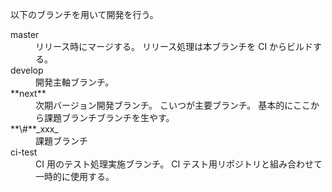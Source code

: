 以下のブランチを用いて開発を行う。

<dl>
  <dt>master</dt>
  <dd>リリース時にマージする。 リリース処理は本ブランチを CI からビルドする。</dd>

  <dt>develop</dt>
  <dd>開発主軸ブランチ。</dd>

  <dt>**next**</dt>
  <dd>次期バージョン開発ブランチ。 こいつが主要ブランチ。 基本的にここから課題ブランチブランチを生やす。</dd>

  <dt>**\#**_xxx_</dt>
  <dd>課題ブランチ</dd>

  <dt>ci-test</dt>
  <dd>CI 用のテスト処理実施ブランチ。 CI テスト用リポジトリと組み合わせて一時的に使用する。</dd>
</dl>
